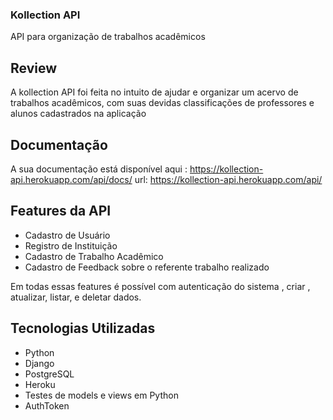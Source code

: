 ### Kollection API
API para organização de trabalhos acadêmicos

## Review
A kollection API foi feita no intuito de ajudar e organizar um acervo de trabalhos acadêmicos, com suas devidas classificações de professores e alunos cadastrados na aplicação

## Documentação

A sua documentação está disponível aqui :  https://kollection-api.herokuapp.com/api/docs/
url: https://kollection-api.herokuapp.com/api/


## Features da API

 - Cadastro de Usuário
 - Registro de Instituição
 - Cadastro de Trabalho Acadêmico
 - Cadastro de Feedback sobre o referente trabalho realizado
 
 
 Em todas essas features é possível com autenticação do sistema , criar , atualizar, listar, e deletar dados.
 
 
 ## Tecnologias Utilizadas 
 
  -  Python 
  -  Django
  -  PostgreSQL
  -  Heroku
  -  Testes de models e views em Python
  -  AuthToken
